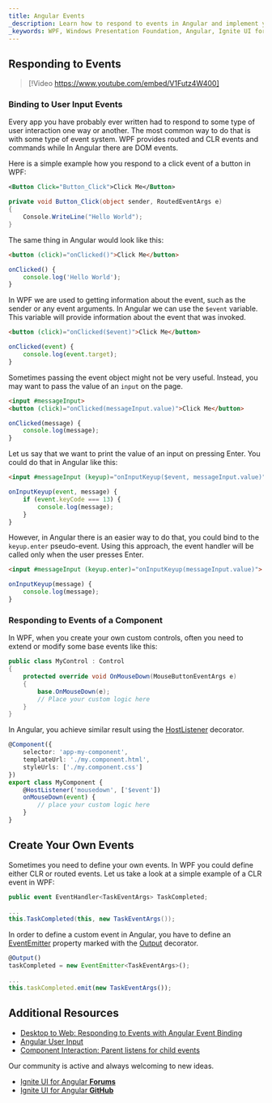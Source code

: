 ```yaml
---
title: Angular Events
_description: Learn how to respond to events in Angular and implement your own events.
_keywords: WPF, Windows Presentation Foundation, Angular, Ignite UI for Angular, Events, Event Binding
---
```


## Responding to Events

> [!Video https://www.youtube.com/embed/V1Futz4W400]

### Binding to User Input Events

Every app you have probably ever written had to respond to some type of user interaction one way or another. The most common way to do that is with some type of event system. WPF provides routed and CLR events and commands while In Angular there are DOM events.

Here is a simple example how you respond to a click event of a button in WPF:

```xml
<Button Click="Button_Click">Click Me</Button>
```
```csharp
private void Button_Click(object sender, RoutedEventArgs e)
{
    Console.WriteLine("Hello World");
}
```

The same thing in Angular would look like this:
```html
<button (click)="onClicked()">Click Me</button>
```
```typescript
onClicked() {
    console.log('Hello World');
}
```

In WPF we are used to getting information about the event, such as the sender or any event arguments. In Angular we can use the `$event` variable. This variable will provide information about the event that was invoked.

```html
<button (click)="onClicked($event)">Click Me</button>
```
```typescript
onClicked(event) {
    console.log(event.target);
}
```

Sometimes passing the event object might not be very useful. Instead, you may want to pass the value of an `input` on the page.

```html
<input #messageInput>
<button (click)="onClicked(messageInput.value)">Click Me</button>
```
```typescript
onClicked(message) {
    console.log(message);
}
```

Let us say that we want to print the value of an input on pressing Enter. You could do that in Angular like this:

```html
<input #messageInput (keyup)="onInputKeyup($event, messageInput.value)">
```
```typescript
onInputKeyup(event, message) {
    if (event.keyCode === 13) {
        console.log(message);
    }
}
```

However, in Angular there is an easier way to do that, you could bind to the `keyup.enter` pseudo-event. Using this approach, the event handler will be called only when the user presses Enter.

```html
<input #messageInput (keyup.enter)="onInputKeyup(messageInput.value)">
```
```typescript
onInputKeyup(message) {
    console.log(message);
}
```

### Responding to Events of a Component

In WPF, when you create your own custom controls, often you need to extend or modify some base events like this:

```csharp
public class MyControl : Control
{
    protected override void OnMouseDown(MouseButtonEventArgs e)
    {
        base.OnMouseDown(e);
        // Place your custom logic here
    }
}
```

In Angular, you achieve similar result using the [HostListener](https://angular.io/api/core/HostListener) decorator.

```typescript
@Component({
    selector: 'app-my-component',
    templateUrl: './my.component.html',
    styleUrls: ['./my.component.css']
})
export class MyComponent {
    @HostListener('mousedown', ['$event'])
    onMouseDown(event) {
        // place your custom logic here
    }
}
```

## Create Your Own Events

Sometimes you need to define your own events. In WPF you could define either CLR or routed events. Let us take a look at a simple example of a CLR event in WPF:

```csharp
public event EventHandler<TaskEventArgs> TaskCompleted;

...
this.TaskCompleted(this, new TaskEventArgs());
```

In order to define a custom event in Angular, you have to define an [EventEmitter](https://angular.io/api/core/EventEmitter) property marked with the [Output](https://angular.io/api/core/Output) decorator.

```typescript
@Output()
taskCompleted = new EventEmitter<TaskEventArgs>();

...
this.taskCompleted.emit(new TaskEventArgs());
```

## Additional Resources
* [Desktop to Web: Responding to Events with Angular Event Binding](https://www.youtube.com/watch?v=V1Futz4W400&list=PLG8rj6Rr0BU-AqcJMuwggKy0GMIkjkt3j&index=6)
* [Angular User Input](https://angular.io/guide/user-input)
* [Component Interaction: Parent listens for child events](https://angular.io/guide/component-interaction#parent-listens-for-child-event)

<div class="divider--half"></div>
Our community is active and always welcoming to new ideas.

* [Ignite UI for Angular **Forums**](https://www.infragistics.com/community/forums/f/ignite-ui-for-angular)
* [Ignite UI for Angular **GitHub**](https://github.com/IgniteUI/igniteui-angular)